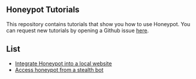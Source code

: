 ## Honeypot Tutorials
This repository contains tutorials that show you how to use Honeypot. You can request new tutorials by opening a Github issue [here](https://github.com/honeypot-run/tutorials/issues/new).


## List
- [Integrate Honeypot into a local website](/01-integration)
- [Access honeypot from a stealth bot](/02-stealth-bot)
